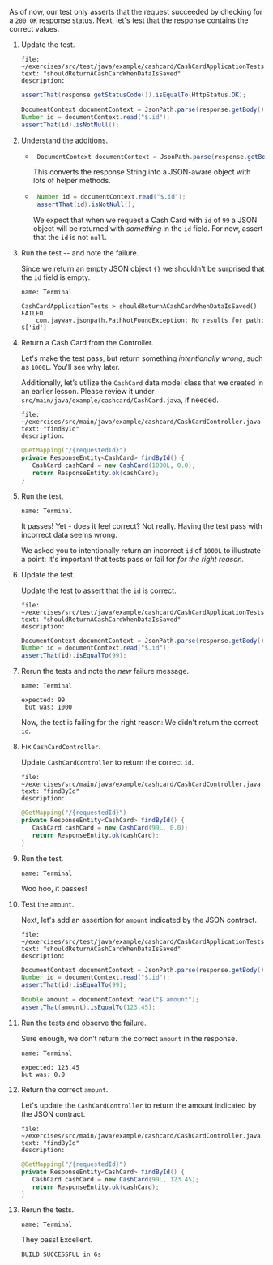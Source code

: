 As of now, our test only asserts that the request succeeded by checking for a `200 OK` response status. Next, let's test that the response contains the correct values.

1. Update the test.

   ```editor:select-matching-text
   file: ~/exercises/src/test/java/example/cashcard/CashCardApplicationTests.java
   text: "shouldReturnACashCardWhenDataIsSaved"
   description:
   ```

   ```java
   assertThat(response.getStatusCode()).isEqualTo(HttpStatus.OK);

   DocumentContext documentContext = JsonPath.parse(response.getBody());
   Number id = documentContext.read("$.id");
   assertThat(id).isNotNull();
   ```

1. Understand the additions.

   - ```java
      DocumentContext documentContext = JsonPath.parse(response.getBody());
     ```

     This converts the response String into a JSON-aware object with lots of helper methods.

   - ```java
      Number id = documentContext.read("$.id");
      assertThat(id).isNotNull();
     ```

     We expect that when we request a Cash Card with `id` of `99` a JSON object will be returned with _something_ in the `id` field. For now, assert that the `id` is not `null`.

1. Run the test -- and note the failure.

   Since we return an empty JSON object `{}` we shouldn't be surprised that the `id` field is empty.

   ```dashboard:open-dashboard
   name: Terminal
   ```

   ```shell
   CashCardApplicationTests > shouldReturnACashCardWhenDataIsSaved() FAILED
       com.jayway.jsonpath.PathNotFoundException: No results for path: $['id']
   ```

1. Return a Cash Card from the Controller.

   Let's make the test pass, but return something _intentionally wrong_, such as `1000L`. You'll see why later.

   Additionally, let’s utilize the `CashCard` data model class that we created in an earlier lesson. Please review it under `src/main/java/example/cashcard/CashCard.java`, if needed.

   ```editor:select-matching-text
   file: ~/exercises/src/main/java/example/cashcard/CashCardController.java
   text: "findById"
   description:
   ```

   ```java
   @GetMapping("/{requestedId}")
   private ResponseEntity<CashCard> findById() {
      CashCard cashCard = new CashCard(1000L, 0.0);
      return ResponseEntity.ok(cashCard);
   }
   ```

1. Run the test.

   ```dashboard:open-dashboard
   name: Terminal
   ```

   It passes! Yet - does it feel correct? Not really. Having the test pass with incorrect data seems wrong.

   We asked you to intentionally return an incorrect `id` of `1000L` to illustrate a point: It's important that tests pass or fail for _for the right reason._

1. Update the test.

   Update the test to assert that the `id` is correct.

   ```editor:select-matching-text
   file: ~/exercises/src/test/java/example/cashcard/CashCardApplicationTests.java
   text: "shouldReturnACashCardWhenDataIsSaved"
   description:
   ```

   ```java
   DocumentContext documentContext = JsonPath.parse(response.getBody());
   Number id = documentContext.read("$.id");
   assertThat(id).isEqualTo(99);
   ```

1. Rerun the tests and note the _new_ failure message.

   ```dashboard:open-dashboard
   name: Terminal
   ```

   ```shell
   expected: 99
    but was: 1000
   ```

   Now, the test is failing for the right reason: We didn't return the correct `id`.

1. Fix `CashCardController`.

   Update `CashCardController` to return the correct `id`.

   ```editor:select-matching-text
   file: ~/exercises/src/main/java/example/cashcard/CashCardController.java
   text: "findById"
   description:
   ```

   ```java
   @GetMapping("/{requestedId}")
   private ResponseEntity<CashCard> findById() {
      CashCard cashCard = new CashCard(99L, 0.0);
      return ResponseEntity.ok(cashCard);
   }
   ```

1. Run the test.

   ```dashboard:open-dashboard
   name: Terminal
   ```

   Woo hoo, it passes!

1. Test the `amount`.

   Next, let's add an assertion for `amount` indicated by the JSON contract.

   ```editor:select-matching-text
   file: ~/exercises/src/test/java/example/cashcard/CashCardApplicationTests.java
   text: "shouldReturnACashCardWhenDataIsSaved"
   description:
   ```

   ```java
   DocumentContext documentContext = JsonPath.parse(response.getBody());
   Number id = documentContext.read("$.id");
   assertThat(id).isEqualTo(99);

   Double amount = documentContext.read("$.amount");
   assertThat(amount).isEqualTo(123.45);
   ```

1. Run the tests and observe the failure.

   Sure enough, we don’t return the correct `amount` in the response.

   ```dashboard:open-dashboard
   name: Terminal
   ```

   ```shell
   expected: 123.45
   but was: 0.0
   ```

1. Return the correct `amount`.

   Let's update the `CashCardController` to return the amount indicated by the JSON contract.

   ```editor:select-matching-text
   file: ~/exercises/src/main/java/example/cashcard/CashCardController.java
   text: "findById"
   description:
   ```

   ```java
   @GetMapping("/{requestedId}")
   private ResponseEntity<CashCard> findById() {
      CashCard cashCard = new CashCard(99L, 123.45);
      return ResponseEntity.ok(cashCard);
   }
   ```

1. Rerun the tests.

   ```dashboard:open-dashboard
   name: Terminal
   ```

   They pass! Excellent.

   `BUILD SUCCESSFUL in 6s`
